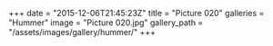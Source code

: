 +++
date = "2015-12-06T21:45:23Z"
title = "Picture 020"
galleries = "Hummer"
image = "Picture 020.jpg"
gallery_path = "/assets/images/gallery/hummer/"
+++
